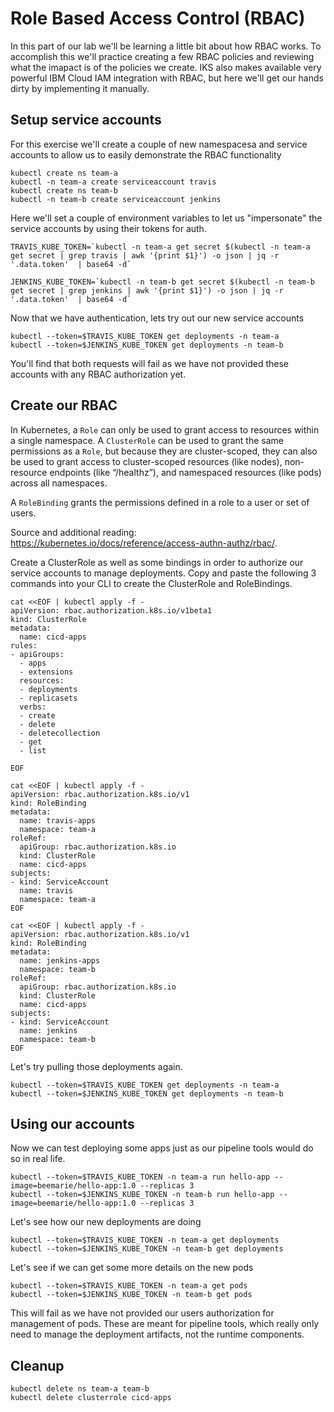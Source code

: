 # Role Based Access Control (RBAC)

In this part of our lab we'll be learning a little bit about how RBAC works. To accomplish this we'll practice creating a few RBAC policies and reviewing what the imapact is of the policies we create.  IKS also makes available very powerful IBM Cloud IAM integration with RBAC, but here we'll get our hands dirty by implementing it manually.


## Setup service accounts

For this exercise we'll create a couple of new namespacesa and service accounts to allow us to easily demonstrate the RBAC functionality

```
kubectl create ns team-a
kubectl -n team-a create serviceaccount travis
kubectl create ns team-b
kubectl -n team-b create serviceaccount jenkins
```

Here we'll set a couple of environment variables to let us "impersonate" the service accounts by using their tokens for auth.
```
TRAVIS_KUBE_TOKEN=`kubectl -n team-a get secret $(kubectl -n team-a get secret | grep travis | awk '{print $1}') -o json | jq -r '.data.token'  | base64 -d`
```

```
JENKINS_KUBE_TOKEN=`kubectl -n team-b get secret $(kubectl -n team-b get secret | grep jenkins | awk '{print $1}') -o json | jq -r '.data.token'  | base64 -d`
```

Now that we have authentication, lets try out our new service accounts
```
kubectl --token=$TRAVIS_KUBE_TOKEN get deployments -n team-a
kubectl --token=$JENKINS_KUBE_TOKEN get deployments -n team-b
```

You'll find that both requests will fail as we have not provided these accounts with any RBAC authorization yet.

## Create our RBAC

In Kubernetes, a `Role` can only be used to grant access to resources within a single namespace. A `ClusterRole` can be used to grant the same permissions as a `Role`, but because they are cluster-scoped, they can also be used to grant access to cluster-scoped resources (like nodes), non-resource endpoints (like “/healthz”), and namespaced resources (like pods) across all namespaces. 

A `RoleBinding` grants the permissions defined in a role to a user or set of users.

Source and additional reading: https://kubernetes.io/docs/reference/access-authn-authz/rbac/. 

Create a ClusterRole as well as some bindings in order to authorize our service accounts to manage deployments. Copy and paste the following 3 commands into your CLI to create the ClusterRole and RoleBindings.

```
cat <<EOF | kubectl apply -f -
apiVersion: rbac.authorization.k8s.io/v1beta1
kind: ClusterRole
metadata:
  name: cicd-apps
rules:
- apiGroups:
  - apps
  - extensions
  resources:
  - deployments
  - replicasets
  verbs:
  - create
  - delete
  - deletecollection
  - get
  - list

EOF
```


```
cat <<EOF | kubectl apply -f -
apiVersion: rbac.authorization.k8s.io/v1
kind: RoleBinding
metadata:
  name: travis-apps
  namespace: team-a
roleRef:
  apiGroup: rbac.authorization.k8s.io
  kind: ClusterRole
  name: cicd-apps
subjects:
- kind: ServiceAccount
  name: travis
  namespace: team-a
EOF
```

```
cat <<EOF | kubectl apply -f -
apiVersion: rbac.authorization.k8s.io/v1
kind: RoleBinding
metadata:
  name: jenkins-apps
  namespace: team-b
roleRef:
  apiGroup: rbac.authorization.k8s.io
  kind: ClusterRole
  name: cicd-apps
subjects:
- kind: ServiceAccount
  name: jenkins
  namespace: team-b
EOF
```

Let's try pulling those deployments again.
```
kubectl --token=$TRAVIS_KUBE_TOKEN get deployments -n team-a
kubectl --token=$JENKINS_KUBE_TOKEN get deployments -n team-b
```

## Using our accounts

Now we can test deploying some apps just as our pipeline tools would do so in real life.

```
kubectl --token=$TRAVIS_KUBE_TOKEN -n team-a run hello-app --image=beemarie/hello-app:1.0 --replicas 3
kubectl --token=$JENKINS_KUBE_TOKEN -n team-b run hello-app --image=beemarie/hello-app:1.0 --replicas 3
```

Let's see how our new deployments are doing

```
kubectl --token=$TRAVIS_KUBE_TOKEN -n team-a get deployments
kubectl --token=$JENKINS_KUBE_TOKEN -n team-b get deployments
```

Let's see if we can get some more details on the new pods

```
kubectl --token=$TRAVIS_KUBE_TOKEN -n team-a get pods
kubectl --token=$JENKINS_KUBE_TOKEN -n team-b get pods
```

This will fail as we have not provided our users authorization for management of pods. These are meant for pipeline tools, which really only need to manage the deployment artifacts, not the runtime components.

## Cleanup
```
kubectl delete ns team-a team-b
kubectl delete clusterrole cicd-apps
```
